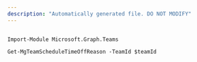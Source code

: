 ```yaml
---
description: "Automatically generated file. DO NOT MODIFY"
---
```


```powershellv2

Import-Module Microsoft.Graph.Teams

Get-MgTeamScheduleTimeOffReason -TeamId $teamId

```